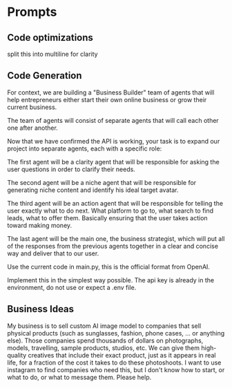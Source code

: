 # Prompts

## Code optimizations

split this into multiline for clarity

## Code Generation

For context, we are building a "Business Builder" team of agents that will help entrepreneurs either start
their own online business or grow their current business.

The team of agents will consist of separate agents that will call each other one after another.

Now that we have confirmed the API is working, your task is to expand our project into
separate agents, each with a specific role:

The first agent will be a clarity agent that will be responsible for asking the user questions in order to
clarify their needs.

The second agent will be a niche agent that will be responsible for generating niche content and identify
his ideal target avatar.

The third agent will be an action agent that will be responsible for telling the user exactly what
to do next.  What platform to go to, what search to find leads, what to offer them. Basically 
ensuring that the user takes action toward making money.

The last agent will be the main one, the business strategist, which will put all of the responses 
from the previous agents together in a clear and concise way and deliver that to our user.

Use the current code in main.py, this is the official format from OpenAI.

Implement this in the simplest way possible.  The api key is already in the environment, do not use
or expect a .env file.

## Business Ideas

My business is to sell custom AI image model to companies that sell physical products (such as sunglasses, fashion,
phone cases, ... or anything else).  Those companies spend thousands of dollars on photographs, models, travelling,
sample products, studios, etc.  We can give them high-quality creatives that include their exact product, just
as it appears in real life, for a fraction of the cost it takes to do these photoshoots.  I want to use 
instagram to find companies who need this, but I don't know how to start, or what to do, or what to
message them.  Please help.
